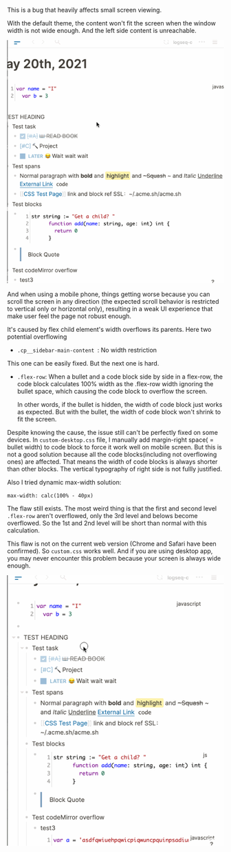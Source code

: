 This is a bug that heavily affects small screen viewing.

With the default theme, the content won't fit the screen when the window width is not wide enough. And the left side content is unreachable.

![Overflow](../media/codemirror-overflow.gif) 



And when using a mobile phone, things getting worse because you can scroll the screen in any direction (the expected scroll behavior is restricted to vertical only or horizontal only), resulting in a weak UI experience that make user feel the page not robust enough.

It's caused by flex child element's width overflows its parents. Here two potential overflowing

- `.cp__sidebar-main-content `: No width restriction

This one can be easily fixed. But the next one is hard.

- `.flex-row`: When a bullet and a code block side by side in a flex-row, the code block calculates 100% width as the .flex-row width ignoring the bullet space, which causing the code block to overflow the screen.

  In other words, if the bullet is hidden, the width of code block just works as expected. But with the bullet, the width of code block won't shrink to fit the screen.

Despite knowing the cause, the issue still can't be perfectly fixed on some devices. In `custom-desktop.css`  file, I manually add margin-right space( = bullet width) to code block to force it work well on mobile screen. But this is not a good solution because all the code blocks(including not overflowing ones) are affected. That means the width of code blocks is always shorter than other blocks. The vertical typography of right side is not fullly justified. 

Also I tried dynamic max-width solution:

```
max-width: calc(100% - 40px)
```

The flaw still exists. The most weird thing is that the first and second level `.flex-row` aren't overflowed, only the 3rd level and belows become overflowed. So the 1st and 2nd level will be short than normal with this calculation.

This flaw is not on the current web version (Chrome and Safari have been confirmed). So `custom.css` works well. And if you are using desktop app, you may never encounter this problem because your screen is always wide enough. 

![Overflow](../media/codemirror-fix.gif)

